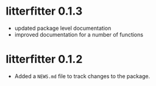 # litterfitter 0.1.3

* updated package level documentation
* improved documentation for a number of functions 

# litterfitter 0.1.2

* Added a `NEWS.md` file to track changes to the package.